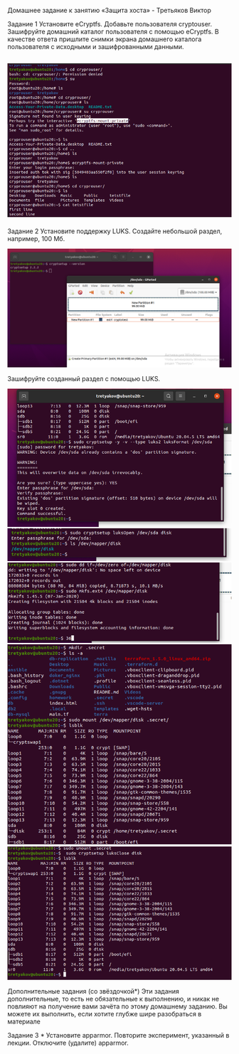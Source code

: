 Домашнее задание к занятию «Защита хоста» - Третьяков Виктор

Задание 1
Установите eCryptfs.
Добавьте пользователя cryptouser.
Зашифруйте домашний каталог пользователя с помощью eCryptfs.
В качестве ответа пришлите снимки экрана домашнего каталога пользователя с исходными и зашифрованными данными.

![1_task](/it_security/13.2/1.png)
---

Задание 2
Установите поддержку LUKS.
Создайте небольшой раздел, например, 100 Мб.

![2_task](/it_security/13.2/2_1.png)

Зашифруйте созданный раздел с помощью LUKS.

![2_task](/it_security/13.2/2_2.png)
![2_task](/it_security/13.2/2_3.png)
![2_task](/it_security/13.2/2_4.png)
![2_task](/it_security/13.2/2_5.png)
![2_task](/it_security/13.2/2_6.png)


Дополнительные задания (со звёздочкой*)
Эти задания дополнительные, то есть не обязательные к выполнению, и никак не повлияют на получение вами зачёта по этому домашнему заданию. Вы можете их выполнить, если хотите глубже шире разобраться в материале

Задание 3 *
Установите apparmor.
Повторите эксперимент, указанный в лекции.
Отключите (удалите) apparmor.
